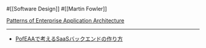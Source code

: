 #[[Software Design]] #[[Martin Fowler]]

[Patterns of Enterprise Application Architecture](https://bliki-ja.github.io/pofeaa/)

---
- [PofEAAで考えるSaaSバックエンドの作り方](https://speakerdeck.com/dnskimo/pofeaadekao-erusaasbatukuendofalsezuo-rifang)